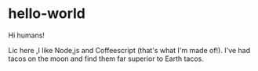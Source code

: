 # hello-world

Hi humans!

Lic here ,I like Node,js and Coffeescript (that's what I'm made of!).
I've had tacos on the moon and find them far superior to Earth tacos.

